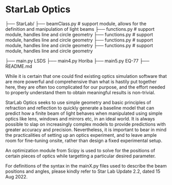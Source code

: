 # StarLab Optics

├── StarLab/
    ├── beamClass.py            # support module, allows for the definition and manipulation of light beams
    ├── functions.py            # support module, handles line and circle geometry
    ├── functions.py            # support module, handles line and circle geometry
    ├── functions.py            # support module, handles line and circle geometry
    ├── functions.py            # support module, handles line and circle geometry



  ├── main.py           LSDS
  ├── main4.py          Horiba
  ├── main5.py          EQ-77
  ├── README.md

While it is certain that one could find existing optics simulation software that are more powerful and comprehensive than what is hastily put together here, they are often too complicated for our purpose, and the effort needed to properly understand them to obtain meaningful results is non-trivial. 

StarLab Optics seeks to use simple geometry and basic principles of refraction and reflection to quickly generate a baseline model that can predict how a finite beam of light behaves when manipulated using simple optics like lens, windows and mirrors etc, in an ideal world. It is always possible to slap on increasingly complex models to provide predictions with greater accuracy and precision. Nevertheless, it is important to bear in mind the practicalities of setting up an optics experiment, and to leave ample room for fine-tuning onsite, rather than design a fixed experimental setup.

An optimization module from Scipy is used to solve for the positions of certain pieces of optics while targetting a particular desired parameter.

For definitions of the syntax in the mainX.py files used to describe the beam positions and angles, please kindly refer to Star Lab Update 2.2, dated 15 Aug 2022.
